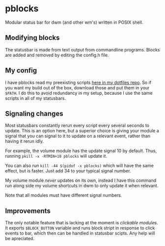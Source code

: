 # pblocks

Modular status bar for dwm (and other wm's) written in POSIX shell.

## Modifying blocks

The statusbar is made from text output from commandline programs. Blocks are
added and removed by editing the config.h file.

## My config

I have pblocks read my preexisting scripts
[here in my dotfiles repo](https://github.com/thirtysixpw/dotfiles/tree/master/.local/bin/statusbar).
So if you want my build out of the box, download those and put them in your
`$PATH`. I do this to avoid redundancy in my setup, because I use the same
scripts in all of my statusbars.

## Signaling changes

Most statusbars constantly rerun every script every several seconds to update.
This is an option here, but a superior choice is giving your module a signal
that you can signal to it to update on a relevant event, rather than having it
rerun idly.

For example, the volume module has the update signal 10 by default. Thus,
running `pkill -x -RTMIN+10 pblocks` will update it.

You can also run `kill -44 $(pidof -x pblocks)` which will have the same effect,
but is faster. Just add 34 to your typical signal number.

My volume module *never* updates on its own, instead I have this command run
along side my volume shortcuts in dwm to only update it when relevant.

Note that all modules must have different signal numbers.

## Improvements

The only notable feature that is lacking at the moment is _clickable modules_.
It exports `$BLOCK_BUTTON` variable and runs block stript in response to click events
to bar, which then can be handled in statusbar scipts. Any help will be apreciated.
